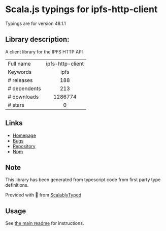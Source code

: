
# Scala.js typings for ipfs-http-client

Typings are for version 48.1.1

## Library description:
A client library for the IPFS HTTP API

|                    |                 |
| ------------------ | :-------------: |
| Full name          | ipfs-http-client |
| Keywords           | ipfs |
| # releases         | 188 |
| # dependents       | 213 |
| # downloads        | 1286774 |
| # stars            | 0 |

## Links
- [Homepage](https://github.com/ipfs/js-ipfs/tree/master/packages/ipfs-http-client#readme)
- [Bugs](https://github.com/ipfs/js-ipfs/issues)
- [Repository](https://github.com/ipfs/js-ipfs)
- [Npm](https://www.npmjs.com/package/ipfs-http-client)
    


## Note
This library has been generated from typescript code from first party type definitions.

Provided with :purple_heart: from [ScalablyTyped](https://github.com/oyvindberg/ScalablyTyped)

## Usage
See [the main readme](../../readme.md) for instructions.


